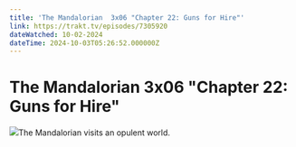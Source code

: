 ```yaml
---
title: 'The Mandalorian  3x06 "Chapter 22: Guns for Hire"' 
link: https://trakt.tv/episodes/7305920
dateWatched: 10-02-2024
dateTime: 2024-10-03T05:26:52.000000Z
---
```

# The Mandalorian  3x06 "Chapter 22: Guns for Hire"

![](https://walter-r2.trakt.tv/images/episodes/007/305/920/screenshots/thumb/c3297adee5.jpg)The Mandalorian visits an opulent world.